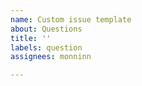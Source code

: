 ```yaml
---
name: Custom issue template
about: Questions
title: ''
labels: question
assignees: monninn

---
```



